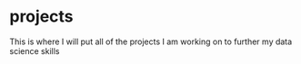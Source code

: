 # projects
This is where I will put all of the projects I am working on to further my data science skills
